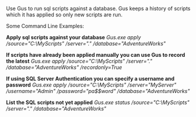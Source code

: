 Use Gus to run sql scripts against a database. Gus keeps a history of scripts which it has applied so only new scripts are run.


Some Command Line Examples:

**Apply sql scripts against your database**
*Gus.exe apply /source="C:\MyScripts" /server="." /database="AdventureWorks"*

**If scripts have already been applied manually you can use Gus to record the latest**
*Gus.exe apply /source="C:\MyScripts" /server="." /database="AdventureWorks" /recordonly=True*

**If using SQL Server Authentication you can specify a username and password**
*Gus.exe apply /source="C:\MyScripts" /server="MyServer" /username="Admin" /password="pa$$word" /database="AdventureWorks"*

**List the SQL scripts not yet applied**
*Gus.exe status /source="C:\MyScripts" /server="." /database="AdventureWorks"*

